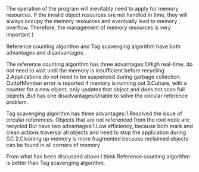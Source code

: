 The operation of the program will inevitably need to apply for memory resources. If the invalid object resources are not handled in time, they will always occupy the memory resources and eventually lead to memory overflow. Therefore, the management of memory resources is very important！

Reference counting algorithm and Tag scavenging algorithm have both advantages and disadvantages.


The reference counting algorithm has three advantages:1.High real-time, do not need to wait until the memory is insufficient before recycling 2.Applications do not need to be suspended during garbage collection. OuttofMember error is reported if memory is running out 3.Culture, with a counter for a new object, only updates that object and does not scan full objects .But has one disadvantages:Unable to solve the circular reference problem.

Tag scavenging algorithm has three advantages:1.Resolved the issue of circular references. Objects that are not referenced from the root node are recycled But have two advantages:1.Low efficiency, because both mark and clean actions traversal all objects and need to stop the application during GC 2.Cleaning up memory is more fragmented because reclaimed objects can be found in all corners of memory

From what has been discussed above I think Reference counting algorithm is better than Tag scavenging algorithm.
